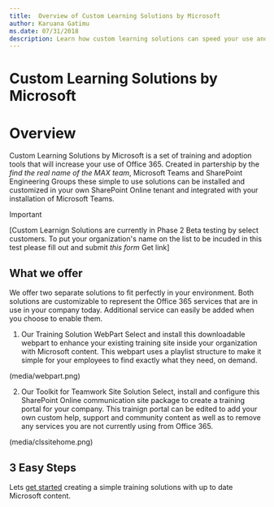 ```yaml
---
title:  Overview of Custom Learning Solutions by Microsoft
author: Karuana Gatimu
ms.date: 07/31/2018
description: Learn how custom learning solutions can speed your use and adoption of Office 365
---
```


# Custom Learning Solutions by Microsoft

# Overview

Custom Learning Solutions by Microsoft is a set of training and adoption tools that will increase your use of Office 365.  Created in partership by the *find the real name of the MAX team*, Microsoft Teams and SharePoint Engineering Groups these simple to use solutions can be installed and customized in your own SharePoint Online tenant and integrated with your installation of Microsoft Teams. 

> [!IMPORTANT]
> [Custom Learnign Solutions are currently in Phase 2 Beta testing by select customers.  To put your organization's name on the list to be incuded in this test please fill out and submit *this form* Get link]

## What we offer

We offer two separate solutions to fit perfectly in your environment. Both solutions are customizable to represent the Office 365 services that are in use in your company today.  Additional service can easily be added when you choose to enable them.  

1. Our Training Solution WebPart
Select and install this downloadable webpart to enhance your existing training site inside your organization with Microsoft content.  This webpart uses a playlist structure to make it simple for your employees to find exactly what they need, on demand.

(media/webpart.png)

2. Our Toolkit for Teamwork Site Solution
Select, install and configure this SharePoint Online communication site package to create a training portal for your company. This trainign portal can be edited to add your own custom help, support and community content as well as to remove any services you are not currently using from Office 365.  

(media/clssitehome.png)

## 3 Easy Steps

Lets [get started](getstarted.md) creating a simple training solutions with up to date Microsoft content.

